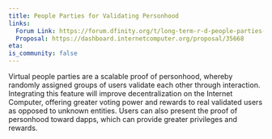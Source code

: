 ```yaml
---
title: People Parties for Validating Personhood
links:
  Forum Link: https://forum.dfinity.org/t/long-term-r-d-people-parties-proof-of-human-proposal/9636
  Proposal: https://dashboard.internetcomputer.org/proposal/35668
eta:
is_community: false
---
```


Virtual people parties are a scalable proof of personhood, whereby randomly assigned groups of users validate each other through interaction. Integrating this feature will improve decentralization on the Internet Computer, offering greater voting power and rewards to real validated users as opposed to unknown entities. Users can also present the proof of personhood toward dapps, which can provide greater privileges and rewards.
